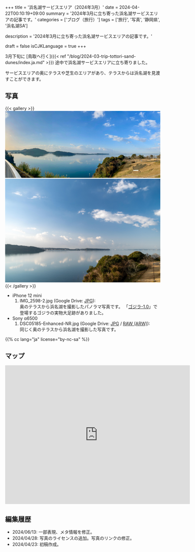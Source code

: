 +++
title = '浜名湖サービスエリア（2024年3月）'
date = 2024-04-22T00:10:19+09:00
summary = '2024年3月に立ち寄った浜名湖サービスエリアの記事です。'
categories = ['ブログ（旅行）']
tags = ['旅行', '写真', '静岡県', '浜名湖SA']

description = '2024年3月に立ち寄った浜名湖サービスエリアの記事です。'

draft = false
isCJKLanguage = true
+++


3月下旬に [鳥取へ行く]({{< ref "/blog/2024-03-trip-tottori-sand-dunes/index.ja.md" >}}) 途中で浜名湖サービスエリアに立ち寄りました。

サービスエリアの奥にテラスや芝生のエリアがあり、テラスからは浜名湖を見渡すことができます。


## 写真

{{< gallery >}}
  <img src="IMG_2598-2.jpg" alt="IMG_2598-2.jpg" class="grid-w60" />
  <img src="DSC05185-Enhanced-NR.jpg" alt="DSC05185-Enhanced-NR.jpg" class="grid-w40" />
{{< /gallery >}}


- iPhone 12 mini
    1. IMG\_2598-2.jpg (Google Drive: [JPG](https://drive.google.com/file/d/14SM1bAgDHwPqucvioK6lz87Acdof2CJ-/view)):  
       奥のテラスから浜名湖を撮影したパノラマ写真です。
       「[ゴジラ-1.0](https://ja.wikipedia.org/wiki/%E3%82%B4%E3%82%B8%E3%83%A9-1.0)」で登場するゴジラの実物大足跡がありました。
- Sony α6500
    1. DSC05185-Enhanced-NR.jpg (Google Drive: [JPG](https://drive.google.com/file/d/19QPb3BI8n4JVCdKtmc2SlAdluXJqECPF/view) / [RAW (ARW)](https://drive.google.com/file/d/11dM5vro8su9hvXZBehhIwwb6Bs8e55gA/view)):  
       同じく奥のテラスから浜名湖を撮影した写真です。


{{% cc lang="ja" license="by-nc-sa" %}}


## マップ

<iframe src="https://www.google.com/maps/embed?pb=!1m18!1m12!1m3!1d3276.9521462651196!2d137.6066219764942!3d34.78197997884623!2m3!1f0!2f0!3f0!3m2!1i1024!2i768!4f13.1!3m3!1m2!1s0x601b272259be1cbb%3A0x7ef95dc95f872643!2z6Iqd55Sf5YWs5ZySIOa1nOWQjea5llNB!5e0!3m2!1sen!2sjp!4v1713826076794!5m2!1sen!2sjp" width="600" height="450" style="border:0;" allowfullscreen="" loading="lazy" referrerpolicy="no-referrer-when-downgrade"></iframe>


## 編集履歴

- 2024/06/13: 一部表現、メタ情報を修正。
- 2024/04/28: 写真のライセンスの追加。写真のリンクの修正。
- 2024/04/23: 初稿作成。


